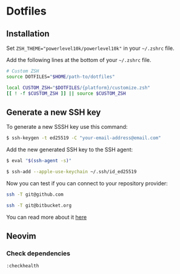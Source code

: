 # Dotfiles

## Installation

Set `ZSH_THEME="powerlevel10k/powerlevel10k"` in your `~/.zshrc` file.

Add the following lines at the bottom of your `~/.zshrc` file.

```bash
# Custom ZSH
source DOTFILES="$HOME/path-to/dotfiles"

local CUSTOM_ZSH="$DOTFILES/{platform}/customize.zsh"
[[ ! -f $CUSTOM_ZSH ]] || source $CUSTOM_ZSH
```

## Generate a new SSH key

To generate a new SSSH key use this command:

```bash
$ ssh-keygen -t ed25519 -C "your-email-address@email.com"
```

Add the new generated SSH key to the SSH agent:

```bash
$ eval "$(ssh-agent -s)"

$ ssh-add --apple-use-keychain ~/.ssh/id_ed25519
```

Now you can test if you can connect to your repository provider:

```bash
ssh -T git@github.com

ssh -T git@bitbucket.org
```

You can read more about it [here][generating-a-new-ssh-key]

## Neovim

### Check dependencies

```bash
:checkhealth
```

[generating-a-new-ssh-key]: https://docs.github.com/en/authentication/connecting-to-github-with-ssh/generating-a-new-ssh-key-and-adding-it-to-the-ssh-agent
